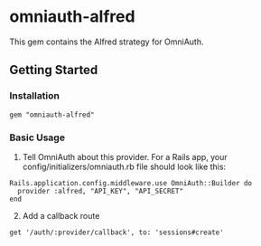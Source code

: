 # omniauth-alfred

This gem contains the Alfred strategy for OmniAuth.

## Getting Started

### Installation

    gem "omniauth-alfred"

### Basic Usage

1. Tell OmniAuth about this provider. For a Rails app, your config/initializers/omniauth.rb file should look like this:
  ```
  Rails.application.config.middleware.use OmniAuth::Builder do
    provider :alfred, "API_KEY", "API_SECRET"
  end
  ```

2. Add a callback route
  ```
  get '/auth/:provider/callback', to: 'sessions#create'
  ```
